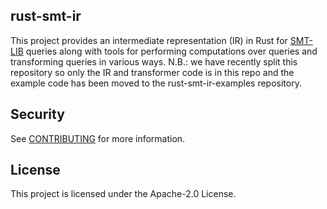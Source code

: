 ## rust-smt-ir

This project provides an intermediate representation (IR) in Rust for
[SMT-LIB](http://smtlib.cs.uiowa.edu/about.shtml) queries along with
tools for performing computations over queries and transforming
queries in various ways.  N.B.: we have recently split this 
repository so only the IR and transformer code is in this repo and 
the example code has been moved to the rust-smt-ir-examples repository.


## Security

See [CONTRIBUTING](CONTRIBUTING.md#security-issue-notifications) for more information.

## License

This project is licensed under the Apache-2.0 License.

